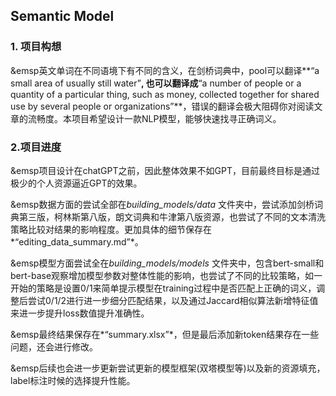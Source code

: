 ## Semantic Model

### 1. 项目构想

&emsp英文单词在不同语境下有不同的含义，在剑桥词典中，pool可以翻译**“a small area of usually still water”**, 也可以翻译成**“a number of people or a quantity of a particular thing, such as money, collected together for shared use by several people or organizations”**，错误的翻译会极大阻碍你对阅读文章的流畅度。本项目希望设计一款NLP模型，能够快速找寻正确词义。

### 2.项目进度

&emsp项目设计在chatGPT之前，因此整体效果不如GPT，目前最终目标是通过极少的个人资源逼近GPT的效果。

&emsp数据方面的尝试全部在*building_models/data* 文件夹中，尝试添加剑桥词典第三版，柯林斯第八版，朗文词典和牛津第八版资源，也尝试了不同的文本清洗策略比较对结果的影响程度。更加具体的细节保存在*“editing_data_summary.md”*。

&emsp模型方面尝试全在*building_models/models* 文件夹中，包含bert-small和bert-base观察增加模型参数对整体性能的影响，也尝试了不同的比较策略，如一开始的策略是设置0/1来简单提示模型在training过程中是否匹配上正确的词义，调整后尝试0/1/2进行进一步细分匹配结果，以及通过Jaccard相似算法新增特征值来进一步提升loss数值提升准确性。

&emsp最终结果保存在*“summary.xlsx”*，但是最后添加新token结果存在一些问题，还会进行修改。

&emsp后续也会进一步更新尝试更新的模型框架(双塔模型等)以及新的资源填充，label标注时候的选择提升性能。
